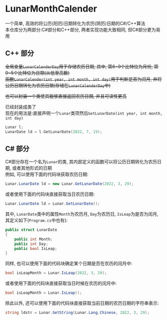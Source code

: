 # LunarMonthCalender
一个简单, 高效的将公历(阳历)日期转化为农历(阴历)日期的C#/C++算法  
本仓库分为两部分:C#部分和C++部分, 两者实现功能大致相同, 但C#部分更为易用  

## C++ 部分
~~全局变量`LunarCalenderDay`用于存储农历日期, 其中, 第6\~9个比特位为月份, 第0\~5个比特位为日期(从低至高数)~~  
~~函数`LunarCalender(int year, int month, int day)`用于判断是否为闰月, 并将公历日期转化为农历日期(存储在`LunarCalenderDay`中)~~  

~~也可以封装一个类使其能够直接返回农历日期, 并且可读性更高~~  

已经封装成类了  
现在的用法是:直接声明一个`Lunar`类项然后`GetLunarDate(int year, int month, int day)`
``` c++
Lunar l;
LunarDate ld = l.GetLunarDate(2022, 7, 19);
```


## C# 部分
C#部分存在一个名为`Lunar`的类, 其内部定义的函数可以将公历日期转化为农历日期, 或者其他形式的日期  
例如, 可以使用下面的代码块获取农历日期:  
```csharp
Lunar.LunarDate ld = new Lunar.GetLunarDate(2022, 3, 29);
```
或者使用下面的代码块直接获取当日农历日期:
```csharp
Lunar.LunarDate ld = Lunar.GetLunarDate();
```
其中, `LunarDate`类中的属性`Month`为农历月, `Day`为农历日, `IsLeap`为是否为闰月, 其定义如下(`Program.cs`中也有):
```csharp
public struct LunarDate
{
    public int Month;
    public int Day;
    public bool IsLeap;
}
```

同样, 也可以使用下面的代码块确定某个日期是否在农历的闰月中:
```csharp
bool isLeapMonth = Lunar.IsLeap(2022, 3, 29);
```
或者使用下面的代码块直接获取当日时候在农历的闰月中:
```csharp
bool isLeapMonth = Lunar.IsLeap();
```

除此以外, 还可以使用下面的代码块直接获取当前日期的农历日期的字符串表示: 
```csharp
string ldstr = Lunar.GetString(Lunar.Lang.Chinese, 2022, 3, 29);
```
